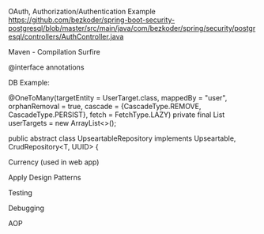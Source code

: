 OAuth, Authorization/Authentication
Example
https://github.com/bezkoder/spring-boot-security-postgresql/blob/master/src/main/java/com/bezkoder/spring/security/postgresql/controllers/AuthController.java

Maven - Compilation Surfire

@interface annotations

DB 
Example:

@OneToMany(targetEntity = UserTarget.class, mappedBy = "user", orphanRemoval = true, cascade = {CascadeType.REMOVE, CascadeType.PERSIST}, fetch = FetchType.LAZY)
    private final List<UserTarget> userTargets = new ArrayList<>();
    
        
public abstract class UpseartableRepository<T extends BaseEntity> implements Upseartable<T>, CrudRepository<T, UUID> {

Currency (used in web app)

Apply Design Patterns

Testing

Debugging 

AOP



